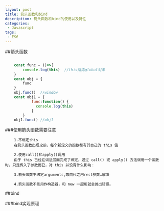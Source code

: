 ```yaml
---
layout: post
title: 箭头函数和bind
description: 箭头函数和bind的使用以及特性
categories:
 - Javascript
tags: 
 - ES6
---
```


##箭头函数

```javascript

    const func = ()=>{
        console.log(this)  //this指向global对象
    }
    const obj = {
        func
    }
    obj.func()  //window
    const obj1 = {
            func:function() {
              console.log(this)
            }
        }
    obj1.func() //obj1
 ```

###使用箭头函数需要注意

        1.不绑定this
        在箭头函数出现之前，每个新定义的函数都有其自己的 this 值
        
        2.使用call()和apply()调用
        由于 this 已经在词法层面完成了绑定，通过 call() 或 apply() 方法调用一个函数时，只是传入了参数而已，对 this 并没有什么影响：
        
        3.箭头函数不绑定arguments,取而代之用rest参数…解决
        
        4.箭头函数不能用作构造器，和 new 一起用就会抛出错误。
        

##bind

###bind实现原理
```javascript


```
  


